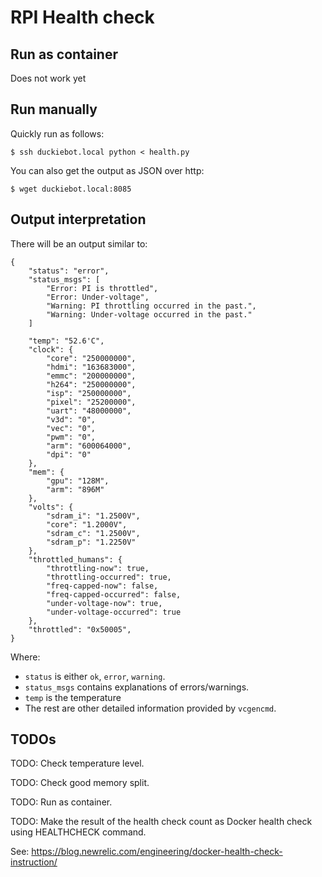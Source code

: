 # RPI Health check 

## Run as container

Does not work yet

## Run manually

Quickly run as follows:

	$ ssh duckiebot.local python < health.py

You can also get the output as JSON over http:

	$ wget duckiebot.local:8085


## Output interpretation

There will be an output similar to:

```
{
    "status": "error",
    "status_msgs": [
        "Error: PI is throttled",
        "Error: Under-voltage",
        "Warning: PI throttling occurred in the past.",
        "Warning: Under-voltage occurred in the past."
    ]

    "temp": "52.6'C",
    "clock": {
        "core": "250000000",
        "hdmi": "163683000",
        "emmc": "200000000",
        "h264": "250000000",
        "isp": "250000000",
        "pixel": "25200000",
        "uart": "48000000",
        "v3d": "0",
        "vec": "0",
        "pwm": "0",
        "arm": "600064000",
        "dpi": "0"
    },
    "mem": {
        "gpu": "128M",
        "arm": "896M"
    },
    "volts": {
        "sdram_i": "1.2500V",
        "core": "1.2000V",
        "sdram_c": "1.2500V",
        "sdram_p": "1.2250V"
    },
    "throttled_humans": {
        "throttling-now": true,
        "throttling-occurred": true,
        "freq-capped-now": false,
        "freq-capped-occurred": false,
        "under-voltage-now": true,
        "under-voltage-occurred": true
    },
    "throttled": "0x50005",
}
```

Where:

- `status` is either `ok`, `error`, `warning`.
- `status_msgs` contains explanations of errors/warnings.
- `temp` is the temperature
- The rest are other detailed information provided by `vcgencmd`. 


## TODOs

TODO: Check temperature level.

TODO: Check good memory split.

TODO: Run as container.

TODO: Make the result of the health check count as Docker health check using HEALTHCHECK command.

See: https://blog.newrelic.com/engineering/docker-health-check-instruction/

